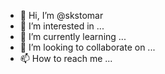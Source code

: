 - 👋 Hi, I’m @skstomar
- 👀 I’m interested in ...
- 🌱 I’m currently learning ...
- 💞️ I’m looking to collaborate on ...
- 📫 How to reach me ...

<!---
skstomar/skstomar is a ✨ special ✨ repository because its `README.md` (this file) appears on your GitHub profile.
You can click the Preview link to take a look at your changes.
--->
